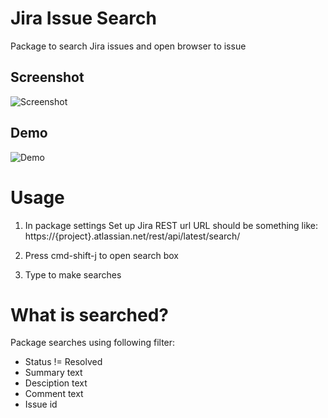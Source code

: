 # Jira Issue Search

Package to search Jira issues and open browser to issue

## Screenshot
![Screenshot](https://raw.githubusercontent.com/samuliheljo/atom-jira-issue-search/master/img/screenshot.png)

## Demo
![Demo](https://raw.githubusercontent.com/samuliheljo/atom-jira-issue-search/master/img/demo.gif)

# Usage

1. In package settings Set up Jira REST url
URL should be something like: https://{project}.atlassian.net/rest/api/latest/search/

2. Press cmd-shift-j to open search box

3. Type to make searches

# What is searched?
Package searches using following filter:
- Status != Resolved
- Summary text
- Desciption text
- Comment text
- Issue id
